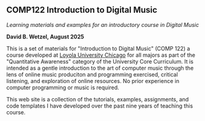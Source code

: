 <link href="markdown.css" rel="stylesheet"></link> 

## COMP122 Introduction to Digital Music
*Learning materials and examples for an introductory course in Digital Music*

**David B. Wetzel, August 2025**

This is a set of materials for "Introduction to Digital Music" (COMP 122) a course developed at <a href="https://luc.edu" target="_blank">Loyola University Chicago</a> for all majors as part of the "Quantitative Awareness" category of the University Core Curriculum. It is intended as a gentle introduction to the art of computer music through the lens of online music produciton and programming exercised, critical listening, and exploration of online resources. No prior experience in computer programming or music is required.

This web site is a collection of the tutorials, examples, assignments, and code templates I have developed over the past nine years of teaching this course. 